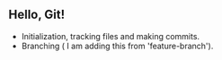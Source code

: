 ## Hello, Git!

- Initialization, tracking files and making commits.
- Branching ( I am adding this from 'feature-branch').